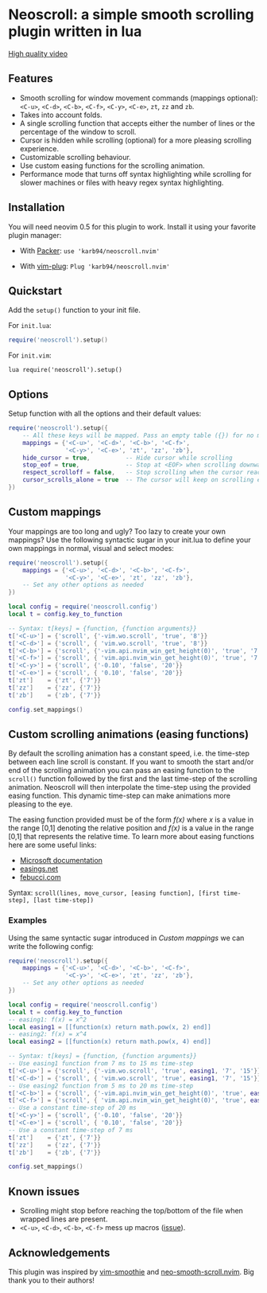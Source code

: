 # Neoscroll: a simple smooth scrolling plugin written in lua

[High quality video](https://user-images.githubusercontent.com/41967813/113148268-93727b80-9229-11eb-993b-f55ad2bec808.mp4)


## Features
* Smooth scrolling for window movement commands (mappings optional): `<C-u>`, `<C-d>`, `<C-b>`, `<C-f>`, `<C-y>`, `<C-e>`, `zt`, `zz` and `zb`.
* Takes into account folds.
* A single scrolling function that accepts either the number of lines or the percentage of the window to scroll.
* Cursor is hidden while scrolling (optional) for a more pleasing scrolling experience.
* Customizable scrolling behaviour.
* Use custom easing functions for the scrolling animation.
* Performance mode that turns off syntax highlighting while scrolling for slower machines or files with heavy regex syntax highlighting.

## Installation
You will need neovim 0.5 for this plugin to work. Install it using your favorite plugin manager:

- With [Packer](https://github.com/wbthomason/packer.nvim): `use 'karb94/neoscroll.nvim'`

- With [vim-plug](https://github.com/junegunn/vim-plug): `Plug 'karb94/neoscroll.nvim'`


## Quickstart
Add the `setup()` function to your init file.

For `init.lua`:
```Lua
require('neoscroll').setup()
```
For `init.vim`:
```Vim
lua require('neoscroll').setup()
```


## Options
Setup function with all the options and their default values:
```Lua
require('neoscroll').setup({
    -- All these keys will be mapped. Pass an empty table ({}) for no mappings
    mappings = {'<C-u>', '<C-d>', '<C-b>', '<C-f>',
                '<C-y>', '<C-e>', 'zt', 'zz', 'zb'},
    hide_cursor = true,          -- Hide cursor while scrolling
    stop_eof = true,             -- Stop at <EOF> when scrolling downwards
    respect_scrolloff = false,   -- Stop scrolling when the cursor reaches the scrolloff margin of the file
    cursor_scrolls_alone = true  -- The cursor will keep on scrolling even if the window cannot scroll further
})
```


## Custom mappings
Your mappings are too long and ugly? Too lazy to create your own mappings? Use the following syntactic sugar in your init.lua to define your own mappings in normal, visual and select modes:
```Lua
require('neoscroll').setup({
    mappings = {'<C-u>', '<C-d>', '<C-b>', '<C-f>',
                '<C-y>', '<C-e>', 'zt', 'zz', 'zb'},
    -- Set any other options as needed
})

local config = require('neoscroll.config')
local t = config.key_to_function

-- Syntax: t[keys] = {function, {function arguments}}
t['<C-u>'] = {'scroll', {'-vim.wo.scroll', 'true', '8'}}
t['<C-d>'] = {'scroll', { 'vim.wo.scroll', 'true', '8'}}
t['<C-b>'] = {'scroll', {'-vim.api.nvim_win_get_height(0)', 'true', '7'}}
t['<C-f>'] = {'scroll', { 'vim.api.nvim_win_get_height(0)', 'true', '7'}}
t['<C-y>'] = {'scroll', {'-0.10', 'false', '20'}}
t['<C-e>'] = {'scroll', { '0.10', 'false', '20'}}
t['zt']    = {'zt', {'7'}}
t['zz']    = {'zz', {'7'}}
t['zb']    = {'zb', {'7'}}

config.set_mappings()
```


## Custom scrolling animations (easing functions)
By default the scrolling animation has a constant speed, i.e. the time-step between each line scroll is constant. 
If you want to smooth the start and/or end of the scrolling animation you can pass an easing function to the
`scroll()` function followed by the first and the last time-step of the scrolling animation. Neoscroll will then
interpolate the time-step using the provided easing function. This dynamic time-step can make animations more
pleasing to the eye.

The easing function provided must be of the form _f(x)_ where _x_ is a value in the range [0,1] denoting the
relative position and _f(x)_ is a value in the range [0,1] that represents the relative time. To learn more about
easing functions here are some useful links:
* [Microsoft documentation](https://docs.microsoft.com/en-us/dotnet/desktop/wpf/graphics-multimedia/easing-functions?view=netframeworkdesktop-4.8)
* [easings.net](https://easings.net/)
* [febucci.com](https://www.febucci.com/2018/08/easing-functions/)

Syntax: `scroll(lines, move_cursor, [easing function], [first time-step], [last time-step])`
### Examples
Using the same syntactic sugar introduced in _Custom mappings_ we can write the following config:
```Lua
require('neoscroll').setup({
    mappings = {'<C-u>', '<C-d>', '<C-b>', '<C-f>',
                '<C-y>', '<C-e>', 'zt', 'zz', 'zb'},
    -- Set any other options as needed
})

local config = require('neoscroll.config')
local t = config.key_to_function
-- easing1: f(x) = x^2
local easing1 = [[function(x) return math.pow(x, 2) end]]
-- easing2: f(x) = x^4
local easing2 = [[function(x) return math.pow(x, 4) end]]

-- Syntax: t[keys] = {function, {function arguments}}
-- Use easing1 function from 7 ms to 15 ms time-step
t['<C-u>'] = {'scroll', {'-vim.wo.scroll', 'true', easing1, '7', '15'}}
t['<C-d>'] = {'scroll', { 'vim.wo.scroll', 'true', easing1, '7', '15'}}
-- Use easing2 function from 5 ms to 20 ms time-step
t['<C-b>'] = {'scroll', {'-vim.api.nvim_win_get_height(0)', 'true', easing2, '5', '20'}}
t['<C-f>'] = {'scroll', { 'vim.api.nvim_win_get_height(0)', 'true', easing2, '5', '20'}}
-- Use a constant time-step of 20 ms
t['<C-y>'] = {'scroll', {'-0.10', 'false', '20'}}
t['<C-e>'] = {'scroll', { '0.10', 'false', '20'}}
-- Use a constant time-step of 7 ms
t['zt']    = {'zt', {'7'}}
t['zz']    = {'zz', {'7'}}
t['zb']    = {'zb', {'7'}}

config.set_mappings()
```


## Known issues
* Scrolling might stop before reaching the top/bottom of the file when wrapped lines are present.
* `<C-u>`, `<C-d>`, `<C-b>`, `<C-f>` mess up macros ([issue](https://github.com/karb94/neoscroll.nvim/issues/9)).


## Acknowledgements
This plugin was inspired by [vim-smoothie](https://github.com/psliwka/vim-smoothie) and [neo-smooth-scroll.nvim](https://github.com/cossonleo/neo-smooth-scroll.nvim).
Big thank you to their authors!
